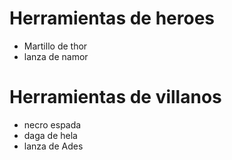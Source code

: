 # Herramientas de heroes

* Martillo de thor
* lanza de namor

# Herramientas de villanos

* necro espada 
* daga de hela 
* lanza de Ades